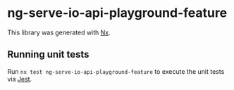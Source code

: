 # ng-serve-io-api-playground-feature

This library was generated with [Nx](https://nx.dev).

## Running unit tests

Run `nx test ng-serve-io-api-playground-feature` to execute the unit tests via [Jest](https://jestjs.io).
